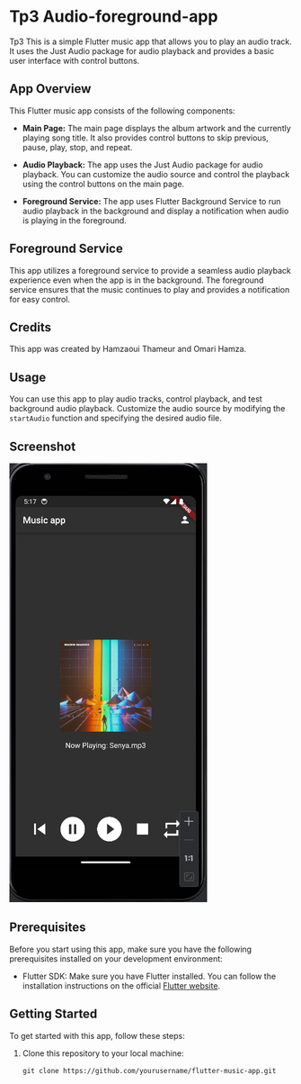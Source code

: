# Tp3 Audio-foreground-app

Tp3
This is a simple Flutter music app that allows you to play an audio track. It uses the Just Audio package for audio playback and provides a basic user interface with control buttons.

## App Overview
This Flutter music app consists of the following components:

- **Main Page:** The main page displays the album artwork and the currently playing song title. It also provides control buttons to skip previous, pause, play, stop, and repeat.

- **Audio Playback:** The app uses the Just Audio package for audio playback. You can customize the audio source and control the playback using the control buttons on the main page.

- **Foreground Service:** The app uses Flutter Background Service to run audio playback in the background and display a notification when audio is playing in the foreground.


## Foreground Service
This app utilizes a foreground service to provide a seamless audio playback experience even when the app is in the background. The foreground service ensures that the music continues to play and provides a notification for easy control.

## Credits
This app was created by Hamzaoui Thameur and Omari Hamza.

## Usage
You can use this app to play audio tracks, control playback, and test background audio playback. Customize the audio source by modifying the `startAudio` function and specifying the desired audio file.

## Screenshot
![App Screenshot](screenshot/screenshot.png)


## Prerequisites

Before you start using this app, make sure you have the following prerequisites installed on your development environment:

- Flutter SDK: Make sure you have Flutter installed. You can follow the installation instructions on the official [Flutter website](https://flutter.dev/docs/get-started/install).

## Getting Started

To get started with this app, follow these steps:

1. Clone this repository to your local machine:

   ```shell
   git clone https://github.com/yourusername/flutter-music-app.git
